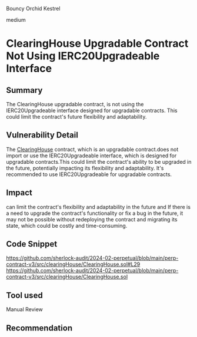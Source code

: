 Bouncy Orchid Kestrel

medium

# ClearingHouse Upgradable Contract Not Using IERC20Upgradeable Interface

## Summary
The ClearingHouse upgradable contract, is not using the IERC20Upgradeable interface designed for upgradable contracts. This could limit the contract's future flexibility and adaptability.

## Vulnerability Detail
The [ClearingHouse](https://github.com/sherlock-audit/2024-02-perpetual/blob/main/perp-contract-v3/src/clearingHouse/ClearingHouse.sol) contract, which is an upgradable contract.does not import or use the IERC20Upgradeable interface, which is designed for upgradable contracts.This could limit the contract's ability to be upgraded in the future, potentially impacting its flexibility and adaptability. It's recommended to use IERC20Upgradeable for upgradable contracts.

## Impact
can limit the contract's flexibility and adaptability in the future and If there is a need to upgrade the contract's functionality or fix a bug in the future, it may not be possible without redeploying the contract and migrating its state, which could be costly and time-consuming.
## Code Snippet
https://github.com/sherlock-audit/2024-02-perpetual/blob/main/perp-contract-v3/src/clearingHouse/ClearingHouse.sol#L29
https://github.com/sherlock-audit/2024-02-perpetual/blob/main/perp-contract-v3/src/clearingHouse/ClearingHouse.sol


## Tool used

Manual Review

## Recommendation
